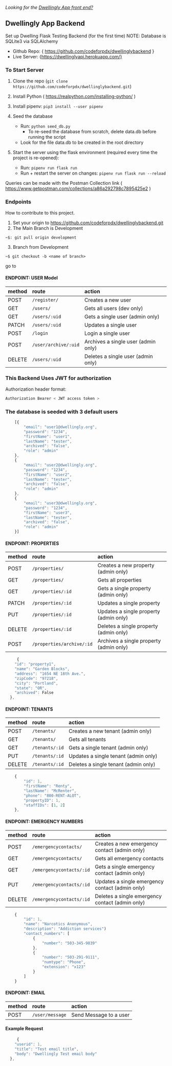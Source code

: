 *Looking for the [Dwellingly App front end?](https://github.com/codeforpdx/dwellingly-app)*

## Dwellingly App Backend

Set up Dwelling Flask Testing Backend (for the first time)
NOTE: Database is SQLite3 via SQLAlchemy 

+ Github Repo: { https://github.com/codeforpdx/dwellinglybackend }
+ Live Server: {https://dwellinglyapi.herokuapp.com/} 

### To Start Server

1. Clone the repo (`git clone https://github.com/codeforpdx/dwellinglybackend.git`)
2. Install Python ( https://realpython.com/installing-python/ )
3. Install pipenv: `pip3 install --user pipenv`
4. Seed the database
    - Run: `python seed_db.py`
      - To re-seed the database from scratch, delete data.db before running the script
    - Look for the file data.db to be created in the root directory

5. Start the server using the flask environment (required every time the project is re-opened):
    - Run: `pipenv run flask run`
    - Run + restart the server on changes:  `pipenv run flask run --reload`

Queries can be made with the Postman Collection link ( https://www.getpostman.com/collections/a86a292798c7895425e2 )

### Endpoints

How to contribute to this project. 
1. Set your origin to https://github.com/codeforpdx/dwellinglybackend.git
2. The Main Branch is Development 
```console
~$: git pull origin development 
```
3. Branch from Development 
```console
~$ git checkout -b <name of branch>
```
go to 


#### ENDPOINT: USER Model

| method | route                  | action                               |
| :----- | :--------------------- | :----------------------------------- |
| POST   | `/register/`           | Creates a new user                   |
| GET    | `/users/`              | Gets all users (dev only)            |
| GET    | `/users/:uid`          | Gets a single user (admin only)      |  
| PATCH  | `/users/:uid`          | Updates a single user                |  not implemented yet
| POST   | `/login     `          | Login a single user                  |
| POST   | `/user/archive/:uid`   | Archives a single user (admin only)  |
| DELETE | `/users/:uid`          | Deletes a single user (admin only)   |


### This Backend Uses JWT for authorization 

Authorization header format:
```javascript
Authorization Bearer < JWT access token >
```

### The database is seeded with 3 default users

```javascript
    [{
        "email": "user1@dwellingly.org",
        "password": "1234",
        "firstName": "user1",
        "lastName": "tester",
        "archived": "false",
        "role": "admin"
    },
    {
        "email": "user2@dwellingly.org",
        "password": "1234",
        "firstName": "user2",
        "lastName": "tester",
        "archived": "false",
        "role": "admin"
    },
    {
        "email": "user3@dwellingly.org",
        "password": "1234",
        "firstName": "user3",
        "lastName": "tester",
        "archived": "false",
        "role": "admin"
    }]
```


#### ENDPOINT: PROPERTIES

| method | route                        | action                                   |
| :----- | :--------------------------- | :--------------------------------------- |
| POST   | `/properties/`               | Creates a new property (admin only)      |
| GET    | `/properties/`               | Gets all properties                      |
| GET    | `/properties/:id`            | Gets a single property (admin only)      |
| PATCH  | `/properties/:id`            | Updates a single property                | not implemented
| PUT    | `/properties/:id`            | Updates a single property (admin only)   | 
| DELETE | `/properties/:id`            | Deletes a single property (admin only)   |
| POST   | `/properties/archive/:id`    | Archives a single property (admin only)  |


```javascript
     {
    "id": "property1",
    "name": "Garden Blocks",
    "address": "1654 NE 18th Ave.",
    "zipCode": "97218",
    "city": "Portland",
    "state": "OR",
    "archived": False
  },
```

#### ENDPOINT: TENANTS

| method | route                        | action                                   |
| :----- | :--------------------------- | :--------------------------------------- |
| POST   | `/tenants/`                  | Creates a new tenant (admin only)        |
| GET    | `/tenants/`                  | Gets all tenants                         |
| GET    | `/tenants/:id`               | Gets a single tenant (admin only)      |
| PUT    | `/tenants/:id`               | Updates a single tenant (admin only)   | 
| DELETE | `/tenants/:id`               | Deletes a single tenant (admin only)   |

```javascript
    {
        "id": 1,
        "firstName": "Renty",
        "lastName": "McRenter",
        "phone": "800-RENT-ALOT",
        "propertyID": 1,
        "staffIDs": [1, 2]
    },
```

#### ENDPOINT: EMERGENCY NUMBERS

| method | route                        | action                                              |
| :----- | :--------------------------- | :-------------------------------------------------- |
| POST   | `/emergencycontacts/`        | Creates a new emergency contact (admin only)        |
| GET    | `/emergencycontacts/`        | Gets all emergency contacts                         |
| GET    | `/emergencycontacts/:id`     | Gets a single emergency contact (admin only)        |
| PUT    | `/emergencycontacts/:id`     | Updates a single emergency contact (admin only)     | 
| DELETE | `/emergencycontacts/:id`     | Deletes a single emergency contact (admin only)     |

```javascript
    {
        "id": 1,
        "name": "Narcotics Anonymous",
        "description": "Addiction services")
        "contact_numbers": [
            {
                "number": "503-345-9839"
            },
            {
                "number": "503-291-9111",
                "numtype": "Phone",
                "extension": "x123"
            }
        ]
    }
```

#### ENDPOINT: EMAIL

| method | route                | action                     |
| :----- | :------------------- | :------------------------- |
| POST   | `/user/message`      | Send Message to a user     |


#### Example Request
```javascript
     {
    "userid": 1,
    "title": "Test email title",
    "body": "Dwellingly Test email body"
  },
